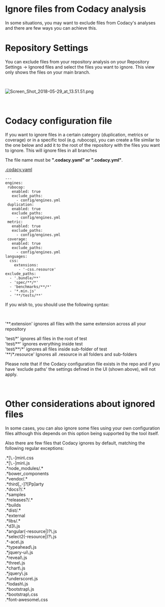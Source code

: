 # Ignore files from Codacy analysis

<span class="wysiwyg-font-size-medium">In some situations, you may want
to exclude files from Codacy's analyses and there are few ways you can
achieve this.</span>

# Repository Settings

You can exclude files from your repository analysis on your Repository
Settings -&gt; Ignored files and select the files you want to ignore.
This view only shows the files on your main branch.

 

![Screen\_Shot\_2018-05-29\_at\_13.51.51.png](https://support.codacy.com/hc/article_attachments/360006447053/Screen_Shot_2018-05-29_at_13.51.51.png)

 

# <span class="wysiwyg-font-size-large">Codacy configuration file</span>

If you want to ignore files in a certain category (duplication,
metrics or coverage) or in a specific tool (e.g. rubocop), <span
class="s1">you can create a file similar to the one below and add it to
the root of the repository with the files you want to ignore. This will
ignore files in all branches</span>

<span class="s1">The file name must
be **"**</span>**.codacy.yaml" **or** <span
class="s1">"</span>.codacy.yml"**.

[<span
class="ng-scope ng-binding">.codacy.yaml</span>](https://support.codacy.com/knowledge/articles/115000566729/en-us?brand_id=549689)

    ---
    engines:
     rubocop:
       enabled: true
       exclude_paths:
         - config/engines.yml
     duplication:
       enabled: true
       exclude_paths:
         - config/engines.yml
     metric:
       enabled: true
       exclude_paths:
         - config/engines.yml
     coverage:
       enabled: true
       exclude_paths:
         - config/engines.yml
    languages:
      css:
        extensions:
          - '-css.resource'
    exclude_paths:
      - '.bundle/**'
      - 'spec/**/*'
      - 'benchmarks/**/*'
      - '*.min.js'
      - '**/tests/**' 

If you wish to, you should use the following syntax:

 

'\*\*.extension' ignores all files with the same extension across all
your repository

'test/\*' ignores all files in the root of test  
'test/\*\*' ignores everything inside test  
'test/\*\*/\*' ignores all files inside sub-folder of test  
'\*\*/\*.resource' Ignores all .resource in all folders and sub-folders

Please note that if the Codacy configuration file exists in the repo and
if you have 'exclude paths' the settings defined in the UI (shown
above), will not apply.

 

# <span class="wysiwyg-font-size-large">Other considerations about ignored files</span>

In some cases, you can also ignore some files using your own
configuration files although this depends on this option being supported
by the tool itself.

Also there are few files that Codacy ignores by default, matching the
following regular exceptions:

.\*\[\\.-\]min\\.css  
.\*\[\\.-\]min\\.js  
.\*node\_modules/.\*  
.\*bower\_components  
.\*vendor/.\*  
.\*third\[\_-\]?\[Pp\]arty  
.\*docs?/.\*  
.\*samples  
.\*releases?/.\*  
.\*builds  
.\*dist/.\*  
.\*external  
.\*libs/.\*  
.\*d3\\.js  
.\*angular(-resource|)?\\.js  
.\*select2(-resource|)?\\.js  
.\*-ace\\.js  
.\*typeahead\\.js  
.\*jquery-ui\\.js  
.\*reveal\\.js  
.\*three\\.js  
.\*chart\\.js  
.\*jquery\\.js  
.\*underscore\\.js  
.\*lodash\\.js  
.\*bootstrap\\.js  
.\*bootstrap\\.css  
.\*font-awesome\\.css
